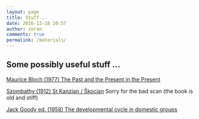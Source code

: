 ```yaml
---
layout: page
title: Stuff...
date: 2016-12-18 20:57
author: zoran
comments: true
permalink: /materials/
---
```


## Some possibly useful stuff ...


[Maurice Bloch (1977) The Past and the Present in the Present](/materials/Bloch-Past-in-the-present.pdf)

[Szombathy (1912) St Kanzian / Škocjan](/materials/Szombathy-Skocjan.pdf)
Sorry for the bad scan (the book is old and stiff)

[Jack Goody ed. (1958) The developmental cycle in domestic groups](/materials/Goody-Developemental-Cycles.pdf)